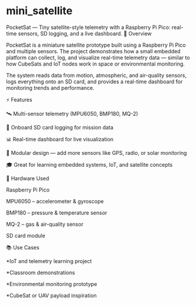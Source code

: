 # mini_satellite
PocketSat — Tiny satellite-style telemetry with a Raspberry Pi Pico: real-time sensors, SD logging, and a live dashboard.
📖 Overview

PocketSat is a miniature satellite prototype built using a Raspberry Pi Pico and multiple sensors. The project demonstrates how a small embedded platform can collect, log, and visualize real-time telemetry data — similar to how CubeSats and IoT nodes work in space or environmental monitoring.

The system reads data from motion, atmospheric, and air-quality sensors, logs everything onto an SD card, and provides a real-time dashboard for monitoring trends and performance.

⚡ Features

🛰 Multi-sensor telemetry (MPU6050, BMP180, MQ-2)

💾 Onboard SD card logging for mission data

📊 Real-time dashboard for live visualization

🔄 Modular design — add more sensors like GPS, radio, or solar monitoring

🎓 Great for learning embedded systems, IoT, and satellite concepts

🔧 Hardware Used

Raspberry Pi Pico

MPU6050 – accelerometer & gyroscope

BMP180 – pressure & temperature sensor

MQ-2 – gas & air-quality sensor

SD card module

📚 Use Cases

*IoT and telemetry learning project

*Classroom demonstrations

*Environmental monitoring prototype

*CubeSat or UAV payload inspiration
